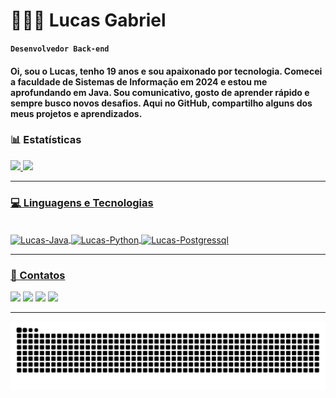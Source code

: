 # 👨🏿‍💻 Lucas Gabriel

**`Desenvolvedor Back-end`**

#### Oi, sou o Lucas, tenho 19 anos e sou apaixonado por tecnologia. Comecei a faculdade de Sistemas de Informação em 2024 e estou me aprofundando em Java. Sou comunicativo, gosto de aprender rápido e sempre busco novos desafios. Aqui no GitHub, compartilho alguns dos meus projetos e aprendizados.

### 📊 Estatísticas
<div>
  <a href="https://github.com/LucasGabriellls">
  <img height="180cm" src="https://github-readme-stats.vercel.app/api?username=LucasGabriellls&show_icons=true&theme=blueberry&include_all_commits=true&count_private=true"/>
  <img height="180cm" src="https://github-readme-stats.vercel.app/api/top-langs/?username=LucasGabriellls&layout=compact&langs_count=16&theme=blueberry"/>
</div>

---

### 💻 Linguagens e Tecnologias
<div style="display: inline_block"><br>
  <img align="center" alt="Lucas-Java" height="60" width="70" src="https://cdn.jsdelivr.net/gh/devicons/devicon@latest/icons/java/java-original.svg">
  <img align="center" alt="Lucas-Python" height="60" width="70" src="https://cdn.jsdelivr.net/gh/devicons/devicon@latest/icons/python/python-original.svg">
  <img align="center" alt="Lucas-Postgressql" height="60" width="70" src="https://cdn.jsdelivr.net/gh/devicons/devicon@latest/icons/postgresql/postgresql-original.svg">
</div>

---

### 📱 Contatos
<div> 
  <a href="https://www.instagram.com/_lc_gabriell" target="_blank"><img src="https://img.shields.io/badge/-Instagram-%23E4405F?style=for-the-badge&logo=instagram&logoColor=white" target="_blank"></a>
  <a href="https://www.linkedin.com/in/lucas-gabriel-9303272a7/" target="_blank"><img src="https://img.shields.io/badge/-LinkedIn-%230077B5?style=for-the-badge&logo=linkedin&logoColor=white" target="_blank"></a> 
  <a href= "mailto:lcgabriell82@gmail.com"><img src="https://img.shields.io/badge/-Gmail-%23333?style=for-the-badge&logo=gmail&logoColor=white" target="_blank"></a>
  <a href="https://discord.com/users/537617565464133632" target="_blank"><img src="https://img.shields.io/badge/Discord-7289DA?style=for-the-badge&logo=discord&logoColor=white" target="_blank"></a>
  
</div>

---

<picture align="center">
  <source media="(prefers-color-scheme: dark)" srcset="https://raw.githubusercontent.com/LucasGabriellls/LucasGabriellls/output/github-contribution-grid-snake-dark.svg">
  <source media="(prefers-color-scheme: light)" srcset="https://raw.githubusercontent.com/LucasGabriellls/LucasGabriellls/output/github-contribution-grid-snake-dark.svg">
  <img align="center" alt="github contribution grid snake animation" src="https://raw.githubusercontent.com/LucasGabriellls/LucasGabriellls/output/github-contribution-grid-snake.svg">
</picture>
